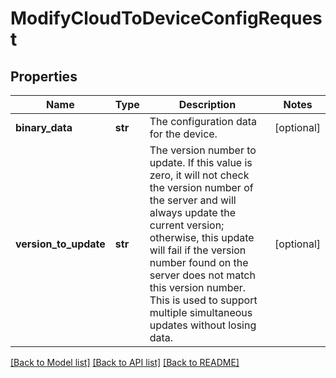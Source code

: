 # ModifyCloudToDeviceConfigRequest

## Properties
Name | Type | Description | Notes
------------ | ------------- | ------------- | -------------
**binary_data** | **str** | The configuration data for the device. | [optional] 
**version_to_update** | **str** | The version number to update. If this value is zero, it will not check the version number of the server and will always update the current version; otherwise, this update will fail if the version number found on the server does not match this version number. This is used to support multiple simultaneous updates without losing data. | [optional] 

[[Back to Model list]](../README.md#documentation-for-models) [[Back to API list]](../README.md#documentation-for-api-endpoints) [[Back to README]](../README.md)


